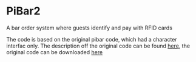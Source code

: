 # PiBar2
A bar order system where guests identify and pay with RFID cards

The code is based on the original pibar code, which had a character interfac only.
The description off the original code can be found [here](https://forum-raspberrypi.de/forum/thread/13770-pibar-abrechnungssystem/), the original code can be downloaded [here](https://forum-raspberrypi.de/forum/thread/13770-pibar-abrechnungssystem/)
